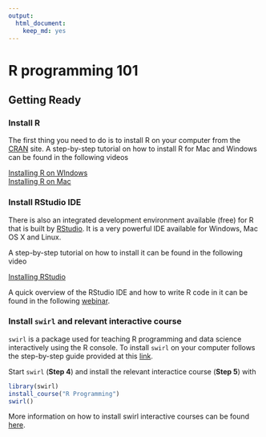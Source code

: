 ```yaml
---
output: 
  html_document: 
    keep_md: yes
---
```

# R programming 101

## Getting Ready

### Install R

The first thing you need to do is to install R on your computer from the [CRAN](https://cran.r-project.org/) site. A step-by-step tutorial on how to install R for Mac and Windows can be found in the following videos

[Installing R on WIndows](https://www.youtube.com/watch?v=Ohnk9hcxf9M&feature=youtu.be)  
[Installing R on Mac](https://www.youtube.com/watch?v=uxuuWXU-7UQ&feature=youtu.be)


### Install RStudio IDE

There is also an integrated development environment available (free) for R that is built by [RStudio](https://www.rstudio.com/products/rstudio/download/). It is a very powerful IDE available for Windows, Mac OS X and Linux. 

A step-by-step tutorial on how to install it can be found in the following video

[Installing RStudio](https://www.youtube.com/watch?v=bM7Sfz-LADM&feature=youtu.be)

A quick overview of the RStudio IDE and how to write R code in it can be found in the following [webinar](https://www.rstudio.com/resources/webinars/rstudio-essentials-webinar-series-part-1/).

### Install `swirl` and relevant interactive course

`swirl` is a package used for teaching R programming and data science interactively using the R console. To install `swirl` on your computer follows the step-by-step guide provided at this [link](http://swirlstats.com/students.html).

Start `swirl` (__Step 4__) and install the relevant interactice course (__Step 5__) with 

```r
library(swirl)
install_course("R Programming")
swirl()
```

More information on how to install swirl interactive courses can be found [here](https://github.com/swirldev/swirl_courses).
